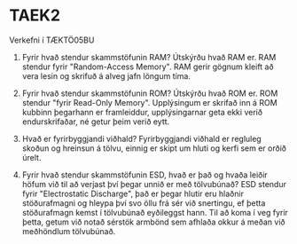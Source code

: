 # TAEK2
Verkefni í TÆKTÖ05BU

1. Fyrir hvað stendur skammstöfunin RAM? Útskýrðu hvað RAM er.
	RAM stendur fyrir "Random-Access Memory". RAM gerir gögnum kleift að vera lesin og         skrifuð á alveg jafn löngum tíma.
    
2. Fyrir hvað stendur skammstöfunin ROM? Útskýrðu hvað ROM er.
	ROM stendur "fyrir Read-Only Memory". Upplýsingum er skrifað inn á ROM kubbinn
	þegarhann er framleiddur, upplýsingarnar geta ekki verið endurskrifaðar, né getur
	þeim verið eytt.
    
3. Hvað er fyrirbyggjandi viðhald?
	Fyrirbyggjandi viðhald er regluleg skoðun og hreinsun á tölvu, einnig er skipt um
	hluti og kerfi sem er orðið úrelt.

4. Fyrir hvað stendur skammstöfunin ESD, hvað er það og hvaða leiðir höfum við til að
   verjast því þegar unnið er með tölvubúnað?
	ESD stendur fyrir "Electrostatic Discharge", það er þegar hlutir eru hlaðnir
	stöðurafmagni og hleypa því svo öllu frá sér við snertingu, ef þetta stöðurafmagn
	kemst í tölvubúnað eyðileggst hann. Til að koma í veg fyrir þetta, getum við notað
	sérstök armbönd sem afhlaða okkur á meðan við meðhöndlum tölvubúnað.
